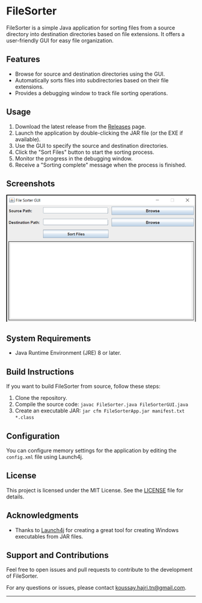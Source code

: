 # FileSorter

FileSorter is a simple Java application for sorting files from a source directory into destination directories based on file extensions. It offers a user-friendly GUI for easy file organization.

## Features

- Browse for source and destination directories using the GUI.
- Automatically sorts files into subdirectories based on their file extensions.
- Provides a debugging window to track file sorting operations.

## Usage

1. Download the latest release from the [Releases](https://github.com/yourusername/FileSorter/releases) page.
2. Launch the application by double-clicking the JAR file (or the EXE if available).
3. Use the GUI to specify the source and destination directories.
4. Click the "Sort Files" button to start the sorting process.
5. Monitor the progress in the debugging window.
6. Receive a "Sorting complete" message when the process is finished.

## Screenshots

![FileSorter Screenshot](screenshot.png)

## System Requirements

- Java Runtime Environment (JRE) 8 or later.

## Build Instructions

If you want to build FileSorter from source, follow these steps:

1. Clone the repository.
2. Compile the source code: `javac FileSorter.java FileSorterGUI.java`
3. Create an executable JAR: `jar cfm FileSorterApp.jar manifest.txt *.class`

## Configuration

You can configure memory settings for the application by editing the `config.xml` file using Launch4j.

## License

This project is licensed under the MIT License. See the [LICENSE](LICENSE) file for details.

## Acknowledgments

- Thanks to [Launch4j](http://launch4j.sourceforge.net/) for creating a great tool for creating Windows executables from JAR files.

## Support and Contributions

Feel free to open issues and pull requests to contribute to the development of FileSorter.

For any questions or issues, please contact [koussay.hajri.tn@gmail.com](mailto:koussay.hajri.tn@gmail.com).

---

